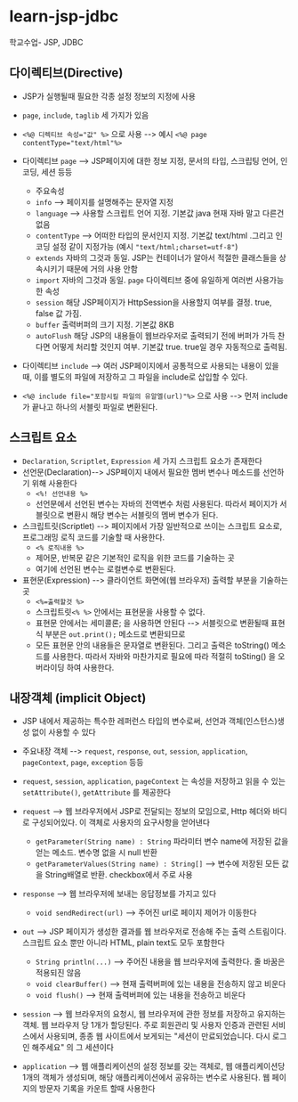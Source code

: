 # learn-jsp-jdbc
학교수업- JSP, JDBC

## 다이렉티브(Directive)

- JSP가 실행될때 필요한 각종 설정 정보의 지정에 사용
- `page`, `include`, `taglib` 세 가지가 있음
-  `<%@ 디렉티브 속성="값" %>` 으로 사용 --> 예시 `<%@ page contentType="text/html"%>`
- 다이렉티브 `page` --> JSP페이지에 대한 정보 지정, 문서의 타입, 스크립팅 언어, 인코딩, 세션 등등
  + 주요속성
  + `info` --> 페이지를 설명해주는 문자열 지정
  + `language` --> 사용할 스크립트 언어 지정. 기본값 java 현재 자바 말고 다른건 없음
  + `contentType` --> 어떠한 타입의 문서인지 지정. 기본값 text/html .그리고 인코딩 설정 같이 지정가능 (예시 `"text/html;charset=utf-8"`)
  + `extends` 자바의 그것과 동일. JSP는 컨테이너가 알아서 적절한 클래스들을 상속시키기 때문에 거의 사용 안함
  + `import` 자바의 그것과 동일. `page` 다이렉티브 중에 유일하게 여러번 사용가능한 속성
  + `session` 해당 JSP페이지가 HttpSession을 사용할지 여부를 결정. true, false 값 가짐.
  + `buffer` 출력버퍼의 크기 지정. 기본값 8KB
  + `autoFlush` 해당 JSP의 내용들이 웹브라우저로 출력되기 전에 버퍼가 가득 찬다면 어떻게 처리할 것인지 여부. 기본값 true. true일 경우 자동적으로 출력됨.
  
- 다이렉티브 `include` --> 여러 JSP페이지에서 공통적으로 사용되는 내용이 있을 때, 이를 별도의 파일에 저장하고 그 파일을 include로 삽입할 수 있다.
- `<%@ include file="포함시킬 파일의 유알엘(url)"%>` 으로 사용 --> 먼저 include가 끝나고 하나의 서블릿 파일로 변환된다.

## 스크립트 요소

- `Declaration`, `Scriptlet`, `Expression` 세 가지 스크립트 요소가 존재한다
- 선언문(Declaration)--> JSP페이지 내에서 필요한 멤버 변수나 메소드를 선언하기 위해 사용한다
  + `<%! 선언내용 %>`
  + 선언문에서 선언된 변수는 자바의 전역변수 처럼 사용된다. 따라서 페이지가 서블릿으로 변환시 해당 변수는 서블릿의 멤버 변수가 된다.
- 스크립트릿(Scriptlet) --> 페이지에서 가장 일반적으로 쓰이는 스크립트 요소로, 프로그래밍 로직 코드를 기술할 때 사용한다.
  + `<% 로직내용 %>`
  + 제어문, 반복문 같은 기본적인 로직을 위한 코드를 기술하는 곳
  + 여기에 선언된 변수는 로컬변수로 변환된다.
- 표현문(Expression) --> 클라이언트 화면에(웹 브라우저) 출력할 부분을 기술하는 곳
  + `<%=출력할것 %>`
  + 스크립트릿`<% %>` 안에서는 표현문을 사용할 수 없다.
  + 표현문 안에서는 세미콜론; 을 사용하면 안된다 --> 서블릿으로 변환될때 표현식 부분은 `out.print();` 메소드로 변환되므로
  + 모든 표현문 안의 내용들은 문자열로 변환된다. 그리고 출력은 toString() 메소드를 사용한다. 따라서 자바와 마찬가지로 필요에 따라 적절히 toSting() 을 오버라이딩 하여 사용한다.
  
## 내장객체 (implicit Object)

- JSP 내에서 제공하는 특수한 레퍼런스 타입의 변수로써, 선언과 객체(인스턴스)생성 없이 사용할 수 있다
- 주요내장 객체 --> `request`, `response`, `out`, `session`, `application`, `pageContext`, `page`, `exception` 등등
- `request`, `session`, `application`, `pageContext` 는 속성을 저장하고 읽을 수 있는 `setAttribute()`, `getAttribute` 를 제공한다
- `request` --> 웹 브라우저에서 JSP로 전달되는 정보의 모임으로, Http 헤더와 바디로 구성되어있다. 이 객체로 사용자의 요구사항을 얻어낸다
  + `getParameter(String name) : String` 파라미터 변수 name에 저장된 값을 얻는 메소드. 변수명 없을 시 null 반환
  + `getParameterValues(String name) : String[]` --> 변수에 저장된 모든 값을 String배열로 반환. checkbox에서 주로 사용
  
- `response` --> 웹 브라우저에 보내는 응답정보를 가지고 있다
  + `void sendRedirect(url)` --> 주어진 url로 페이지 제어가 이동한다
  
- `out` --> JSP 페이지가 생성한 결과를 웹 브라우저로 전송해 주는 출력 스트림이다. 스크립트 요소 뿐만 아니라 HTML, plain text도 모두 포함한다
  + `String println(...)` --> 주어진 내용을 웹 브라우저에 출력한다. 줄 바꿈은 적용되진 않음
  + `void clearBuffer()` --> 현재 출력버퍼에 있는 내용을 전송하지 않고 비운다
  + `void flush()` --> 현재 출력버퍼에 있는 내용을 전송하고 비운다
  
- `session` --> 웹 브라우저의 요청시, 웹 브라우저에 관한 정보를 저장하고 유지하는 객체. 웹 브라우저 당 1개가 할당된다. 주로 회원관리 및 사용자 인증과 관련된 서비스에서 사용되며, 종종 웹 사이트에서 보게되는 "세션이 만료되었습니다. 다시 로그인 해주세요" 의 그 세션이다

- `application` --> 웹 애플리케이션의 설정 정보를 갖는 객체로, 웹 애플리케이션당 1개의 객체가 생성되며, 해당 애플리케이션에서 공유하는 변수로 사용된다. 웹 페이지의 방문자 기록을 카운트 할때 사용한다

